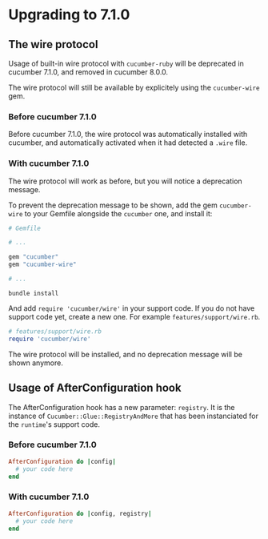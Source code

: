 # Upgrading to 7.1.0

## The wire protocol

Usage of built-in wire protocol with `cucumber-ruby` will be deprecated in cucumber
7.1.0, and removed in cucumber 8.0.0.

The wire protocol will still be available by explicitely using the `cucumber-wire`
gem.

### Before cucumber 7.1.0

Before cucumber 7.1.0, the wire protocol was automatically installed with cucumber,
and automatically activated when it had detected a `.wire` file.

### With cucumber 7.1.0

The wire protocol will work as before, but you will notice a deprecation message.

To prevent the deprecation message to be shown, add the gem `cucumber-wire` to your
Gemfile alongside the `cucumber` one, and install it:

```ruby
# Gemfile

# ...

gem "cucumber"
gem "cucumber-wire"

# ...

```
```shell
bundle install
```

And add `require 'cucumber/wire'` in your support code. If you do not have support
code yet, create a new one. For example `features/support/wire.rb`.

```ruby
# features/support/wire.rb
require 'cucumber/wire'
```

The wire protocol will be installed, and no deprecation message will be shown anymore.

## Usage of AfterConfiguration hook

The AfterConfiguration hook has a new parameter: `registry`. It is the instance of
`Cucumber::Glue::RegistryAndMore` that has been instanciated for the `runtime`'s
support code.

### Before cucumber 7.1.0

```ruby
AfterConfiguration do |config|
  # your code here
end
```

### With cucumber 7.1.0

```ruby
AfterConfiguration do |config, registry|
  # your code here
end
```
